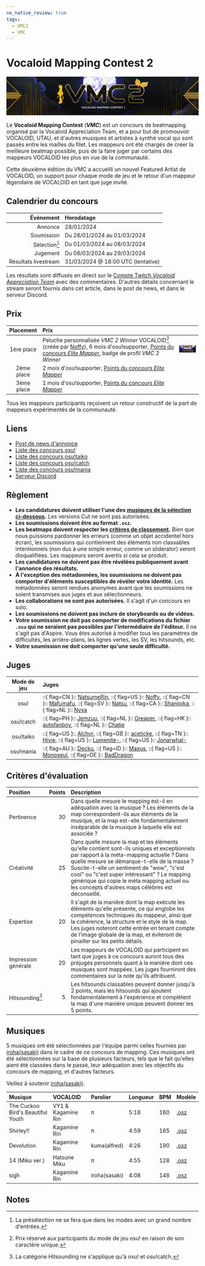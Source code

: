 ```yaml
---
no_native_review: true
tags:
  - VMC2
  - VMC
---
```


# Vocaloid Mapping Contest 2

![Bannière du VMC](img/banner.jpg)

Le **Vocaloid Mapping Contest** (***VMC***) est un concours de beatmapping organisé par la Vocaloid Appreciation Team, et a pour but de promouvoir VOCALOID, UTAU, et d'autres musiques et artistes à synthé vocal qui sont passés entre les mailles du filet. Les mappeurs ont été chargés de créer la meilleure beatmap possible, puis de la faire juger par certains des mappeurs VOCALOID les plus en vue de la communauté.

Cette deuxième édition du VMC a accueilli un nouvel Featured Artist de VOCALOID, un support pour chaque mode de jeu et le retour d'un mappeur légendaire de VOCALOID en tant que juge invité.

## Calendrier du concours

| Événement | Horodatage |
| --: | :-- |
| Annonce | 28/01/2024 |
| Soumission | Du 28/01/2024 au 01/03/2024 |
| Sélection[^sélection] | Du 01/03/2024 au 08/03/2024 |
| Jugement | Du 08/03/2024 au 29/03/2024 |
| Résultats livestream | 31/03/2024 @ 18:00 UTC (tentative) |

Les résultats sont diffusés en direct sur le [Compte Twitch *Vocaloid Appreciation Team*](https://www.twitch.tv/vocaloidappreciationteam) avec des commentaires. D'autres détails concernant le stream seront fournis dans cet article, dans le post de news, et dans le serveur Discord.

## Prix

| Placement | Prix |  |
| :-: | :-- | :-- |
| 1ère place | Peluche personnalisée *VMC 2 Winner* VOCALOID[^peluche] (créée par [Noffy](https://osu.ppy.sh/users/1541323)), 6 mois d'osu!supporter, [Points du concours *Elite Mapper*](/wiki/Contests/Contest_points), badge de profil *VMC 2 Winner* | ![](img/vmcwinnerbadge.png) |
| 2ème place | 2 mois d'osu!supporter, [Points du concours *Elite Mapper*](/wiki/Contests/Contest_points) |  |
| 3ème place | 1 mois d'osu!supporter, [Points du concours *Elite Mapper*](/wiki/Contests/Contest_points) |  |

Tous les mappeurs participants reçoivent un retour constructif de la part de mappeurs expérimentés de la communauté.

## Liens

- [Post de news d'annonce](https://osu.ppy.sh/home/news/2024-01-28-vocaloid-mapping-contest-2)
- [Liste des concours osu!](https://osu.ppy.sh/community/contests/199)
- [Liste des concours osu!taiko](https://osu.ppy.sh/community/contests/200)
- [Liste des concours osu!catch](https://osu.ppy.sh/community/contests/201)
- [Liste des concours osu!mania](https://osu.ppy.sh/community/contests/202)
- [Serveur Discord](https://discord.gg/EruvDHaReY)

## Règlement

- **Les candidatures doivent utiliser l'une des [musiques de la sélection ci-dessous](#musiques).** Les versions Cut ne sont pas autorisées.
- **Les soumissions doivent être au format `.osz`.**
- **Les beatmaps doivent respecter les [critères de classement](/wiki/Ranking_Criteria).** Bien que nous puissions pardonner les erreurs (comme un objet accidentel hors écran), les soumissions qui contiennent des éléments non classables intentionnels (non dus à une simple erreur, comme un sliderator) seront disqualifiées. Les mappeurs seront avertis si cela se produit.
- **Les candidatures ne doivent pas être révélées publiquement avant l'annonce des résultats.**
- **À l'exception des métadonnées, les soumissions ne doivent pas comporter d'éléments susceptibles de révéler votre identité.** Les métadonnées seront rendues anonymes avant que les soumissions ne soient transmises aux juges et aux sélectionneurs.
- **Les collaborations ne sont pas autorisées.** Il s'agit d'un concours en solo.
- **Les soumissions ne doivent pas inclure de storyboards ou de vidéos.**
- **Votre soumission ne doit pas comporter de modifications du fichier `.osu` qui ne seraient pas possibles par l'intermédiaire de l'éditeur.** Il ne s'agit pas d'Aspire. Vous êtes autorisé à modifier tous les paramètres de difficultés, les arrière-plans, les lignes vertes, les SV, les hitsounds, etc.
- **Votre soumission ne doit comporter qu'une seule difficulté.**

## Juges

| Mode de jeu | Juges |
| :-: | :-- |
| osu! | ::{ flag=CN }:: [NatsumeRin](https://osu.ppy.sh/users/151679), ::{ flag=US }:: [Noffy](https://osu.ppy.sh/users/1541323), ::{ flag=CN }:: [Mafumafu](https://osu.ppy.sh/users/3076909), ::{ flag=SV }:: [Natsu](https://osu.ppy.sh/users/1953876), ::{ flag=CA }:: [Shanipika](https://osu.ppy.sh/users/6336729), ::{ flag=NL }:: [Nyxa](https://osu.ppy.sh/users/3408126) |
| osu!catch | ::{ flag=PH }:: [Jemzuu](https://osu.ppy.sh/users/7890134), ::{ flag=NL }:: [Greaper](https://osu.ppy.sh/users/2369776), ::{ flag=HK }:: [autofanboy](https://osu.ppy.sh/users/636114), ::{ flag=NL }:: [Chatie](https://osu.ppy.sh/users/6524765) |
| osu!taiko | ::{ flag=US }:: [Alchyr](https://osu.ppy.sh/users/4993032), ::{ flag=GB }:: [aceticke](https://osu.ppy.sh/users/8838763), ::{ flag=TN }:: [Hivie](https://osu.ppy.sh/users/14102976), ::{ flag=US }:: [Lumenite-](https://osu.ppy.sh/users/6256027), ::{ flag=US }:: [Jonarwhal-](https://osu.ppy.sh/users/3653035) |
| osu!mania | ::{ flag=AU }:: [Decku](https://osu.ppy.sh/users/13360768), ::{ flag=ID }:: [Maxus](https://osu.ppy.sh/users/4335785), ::{ flag=US }:: [Monoseul](https://osu.ppy.sh/users/16010604), ::{ flag=DE }:: [BadDragon](https://osu.ppy.sh/users/6051688) |

## Critères d'évaluation

| Position | Points | Description |
| :-- | --: | :-- |
| Pertinence | 30 | Dans quelle mesure le mapping est-il en adéquation avec la musique ? Les éléments de la map correspondent-ils aux éléments de la musique, et la map est-elle fondamentalement inséparable de la musique à laquelle elle est associée ? |
| Créativité | 25 | Dans quelle mesure la map et les éléments qu'elle contient sont-ils uniques et exceptionnels par rapport à la méta-mapping actuelle ? Dans quelle mesure se démarque-t-elle de la masse ? Suscite-t-elle un sentiment de "wow", "c'est cool" ou "c'est super intéressant" ? Le mapping générique qui copie le méta mapping actuel ou les concepts d'autres maps célèbres est déconseillé. |
| Expertise | 20 | Il s'agit de la manière dont la map exécute les éléments qu'elle présente, ce qui englobe les compétences techniques du mappeur, ainsi que la cohérence, la structure et le style de la map. Les juges noteront cette entrée en tenant compte de l'image globale de la map, et éviteront de pinailler sur les petits détails. |
| Impression générale | 20 | Les mappeurs de VOCALOID qui participent en tant que juges à ce concours auront tous des préjugés personnels quant à la manière dont ces musiques sont mappées. Les juges fourniront des commentaires sur la note qu'ils attribuent. |
| Hitsounding[^hitsounds] | 5 | Les hitsounds classables peuvent donner jusqu'à 2 points, mais les hitsounds qui ajoutent fondamentalement à l'expérience et complètent la map d'une manière unique peuvent donner les 5 points. |

## Musiques

5 musiques ont été sélectionnées par l'équipe parmi celles fournies par [iroha(sasaki)](https://osu.ppy.sh/beatmaps/artists/399) dans le cadre de ce concours de mapping. Ces musiques ont été sélectionnées sur la base de plusieurs facteurs, tels que le fait qu'elles aient été classées dans le passé, leur adéquation avec les objectifs du concours de mapping, et d'autres facteurs.

Veillez à soutenir [iroha(sasaki)](https://osu.ppy.sh/beatmaps/artists/399).

| Musique | VOCALOID | Parolier | Longueur | BPM | Modèle |
| :-- | :-- | :-- | :-- | :-- | :-- |
| The Cuckoo Bird's Beautiful Youth | VY1 & Kagamine Rin | π | 5:18 | 160 | [.osz](https://assets.ppy.sh/artists/399/Songs/iroha(sasaki)%20-%20The%20Cuckoo%20Bird_s%20Beautiful%20Youth.osz) |
| Shirley!! | Kagamine Rin | π | 4:59 | 165 | [.osz](https://assets.ppy.sh/artists/399/Songs/iroha(sasaki)%20-%20Shirley!!.osz) |
| Devolution | Kagamine Rin | kuma(alfred) | 4:26 | 190 | [.osz](https://assets.ppy.sh/artists/399/Songs/iroha(sasaki)%20-%20Devolution.osz) |
| 14 (Miku ver.) | Hatsune Miku | π | 4:55 | 128 | [.osz](https://assets.ppy.sh/artists/399/Songs/iroha(sasaki)%20-%2014.osz) |
| sigh | Kagamine Rin | iroha(sasaki) | 4:08 | 148 | [.osz](https://assets.ppy.sh/artists/399/Songs/iroha(sasaki)%20-%20sigh.osz) |

## Notes

[^sélection]: La présélection ne se fera que dans les modes avec un grand nombre d'entrées.
[^peluche]: Prix réservé aux participants du mode de jeu osu! en raison de son caractère unique.
[^hitsounds]: La catégorie Hitsounding ne s'applique qu'à osu! et osu!catch.
